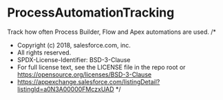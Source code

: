 # ProcessAutomationTracking
Track how often Process Builder, Flow and Apex automations are used.
/*
 * Copyright (c) 2018, salesforce.com, inc.
 * All rights reserved.
 * SPDX-License-Identifier: BSD-3-Clause
 * For full license text, see the LICENSE file in the repo root or https://opensource.org/licenses/BSD-3-Clause
 * https://appexchange.salesforce.com/listingDetail?listingId=a0N3A00000FMczxUAD
 */
